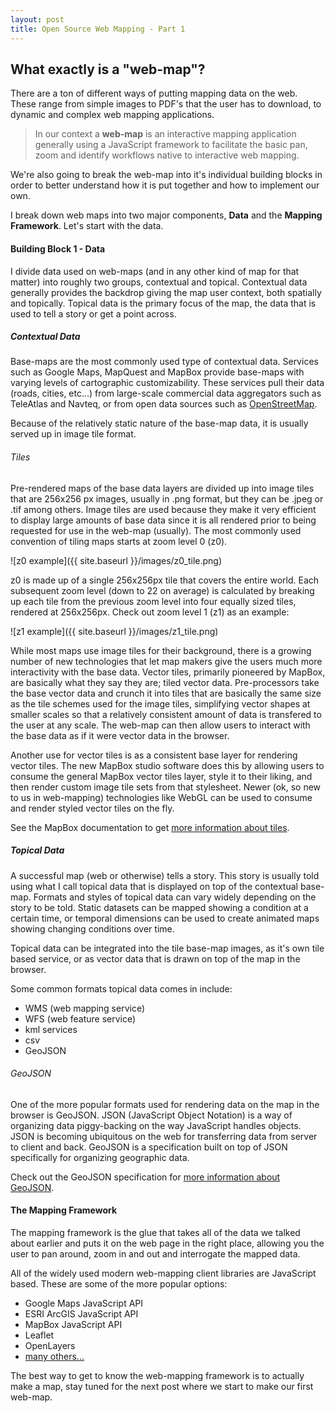 ```yaml
---
layout: post
title: Open Source Web Mapping - Part 1
---
```


## What exactly is a "web-map"?

There are a ton of different ways of putting mapping data on the web.  These range from simple images to PDF's that the user has to download, to dynamic and complex web mapping applications.

> In our context a **web-map** is an interactive mapping application generally using a JavaScript framework to facilitate the basic pan, zoom and identify workflows native to interactive web mapping.

We're also going to break the web-map into it's individual building blocks in order to better understand how it is put together and how to implement our own.

I break down web maps into two major components, **Data** and the **Mapping Framework**.  Let's start with the data.

#### Building Block 1 - Data

I divide data used on web-maps (and in any other kind of map for that matter) into roughly two groups, contextual and topical.  Contextual data generally provides the backdrop giving the map user context, both spatially and topically.  Topical data is the primary focus of the map, the data that is used to tell a story or get a point across.

##### Contextual Data

Base-maps are the most commonly used type of contextual data.  Services such as Google Maps, MapQuest and MapBox provide base-maps with varying levels of cartographic customizability.  These services pull their data (roads, cities, etc...) from large-scale commercial data aggregators such as TeleAtlas and Navteq, or from open data sources such as [OpenStreetMap](www.openstreetmap.org).

Because of the relatively static nature of the base-map data, it is usually served up in image tile format.

###### Tiles

Pre-rendered maps of the base data layers are divided up into image tiles that are 256x256 px images, usually in .png format, but they can be .jpeg or .tif among others.  Image tiles are used because they make it very efficient to display large amounts of base data since it is all rendered prior to being requested for use in the web-map (usually). The most commonly used convention of tiling maps starts at zoom level 0 (z0).  

![z0 example]({{ site.baseurl }}/images/z0_tile.png)

z0 is made up of a single 256x256px tile that covers the entire world.  Each subsequent zoom level (down to 22 on average) is calculated by breaking up each tile from the previous zoom level into four equally sized tiles, rendered at 256x256px.  Check out zoom level 1 (z1) as an example:

![z1 example]({{ site.baseurl }}/images/z1_tile.png)

While most maps use image tiles for their background, there is a growing number of new technologies that let map makers give the users much more interactivity with the base data.  Vector tiles, primarily pioneered by MapBox, are basically what they say they are; tiled vector data.  Pre-processors take the base vector data and crunch it into tiles that are basically the same size as the tile schemes used for the image tiles, simplifying vector shapes at smaller scales so that a relatively consistent amount of data is transfered to the user at any scale.  The web-map can then allow users to interact with the base data as if it were vector data in the browser.

Another use for vector tiles is as a consistent base layer for rendering vector tiles.  The new MapBox studio software does this by allowing users to consume the general MapBox vector tiles layer, style it to their liking, and then render custom image tile sets from that stylesheet.  Newer (ok, so new to us in web-mapping) technologies like WebGL can be used to consume and render styled vector tiles on the fly.

See the MapBox documentation to get [more information about tiles](https://www.mapbox.com/foundations/how-web-maps-work/).

##### Topical Data

A successful map (web or otherwise) tells a story.  This story is usually told using what I call topical data that is displayed on top of the contextual base-map.  Formats and styles of topical data can vary widely depending on the story to be told.  Static datasets can be mapped showing a condition at a certain time, or temporal dimensions can be used to create animated maps showing changing conditions over time.  

Topical data can be integrated into the tile base-map images, as it's own tile based service, or as vector data that is drawn on top of the map in the browser.

Some common formats topical data comes in include:

* WMS (web mapping service)
* WFS (web feature service)
* kml services
* csv
* GeoJSON

###### GeoJSON

One of the more popular formats used for rendering data on the map in the browser is GeoJSON.  JSON (JavaScript Object Notation) is a way of organizing data piggy-backing on the way JavaScript handles objects.  JSON is becoming ubiquitous on the web for transferring data from server to client and back.  GeoJSON is a specification built on top of JSON specifically for organizing geographic data.

Check out the GeoJSON specification for [more information about GeoJSON](geojson.org).

#### The Mapping Framework

The mapping framework is the glue that takes all of the data we talked about earlier and puts it on the web page in the right place, allowing you the user to pan around, zoom in and out and interrogate the mapped data.

All of the widely used modern web-mapping client libraries are JavaScript based.  These are some of the more popular options:

* Google Maps JavaScript API
* ESRI ArcGIS JavaScript API
* MapBox JavaScript API
* Leaflet
* OpenLayers
* [many others...](http://techslides.com/50-javascript-libraries-and-plugins-for-maps/)

The best way to get to know the web-mapping framework is to actually make a map, stay tuned for the next post where we start to make our first web-map.

